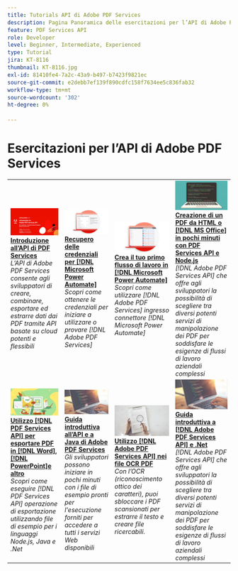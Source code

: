 ```yaml
---
title: Tutorials API di Adobe PDF Services
description: Pagina Panoramica delle esercitazioni per l’API di Adobe PDF Services
feature: PDF Services API
role: Developer
level: Beginner, Intermediate, Experienced
type: Tutorial
jira: KT-8116
thumbnail: KT-8116.jpg
exl-id: 81410fe4-7a2c-43a9-b497-b7423f9821ec
source-git-commit: e2debb7ef139f890cdfc158f7634ee5c836fab32
workflow-type: tm+mt
source-wordcount: '302'
ht-degree: 0%

---
```


# Esercitazioni per l’API di Adobe PDF Services

<table style="table-layout:fixed">
<tr>
 <td>
   <a href="https://experienceleague.adobe.com/docs/adobe-developers-live-events/events/2021/oct2021/pdf-services-api.html">
      <img alt="Introduzione all’API di PDF Services" src="assets/introduction_1280.png" />
   </a>
    <div>
   <a href="https://experienceleague.adobe.com/docs/adobe-developers-live-events/events/2021/oct2021/pdf-services-api.html"><strong>Introduzione all’API di PDF Services</strong></a>
    </div>
    <em>L’API di Adobe PDF Services consente agli sviluppatori di creare, combinare, esportare ed estrarre dati dai PDF tramite API basate su cloud potenti e flessibili</em>
    <br>
  </td>
  <td>
   <a href="getting-credentials-power-automate.md">
      <img alt="Recupero delle credenziali per Microsoft Power Automate" src="assets/createcredentials_1280.png" />
   </a>
    <div>
   <a href="getting-credentials-power-automate.md"><strong>Recupero delle credenziali per [!DNL Microsoft Power Automate]</strong></a>
    </div>
    <em>Scopri come ottenere le credenziali per iniziare a utilizzare o provare [!DNL Adobe PDF Services]</em>
    <br>
  </td>
  <td>
   <a href="create-workflow-power-automate.md">
      <img alt="Crea il tuo primo flusso di lavoro in Microsoft Power Automate" src="assets/firstflow_1280.png" />
   </a>
    <div>
   <a href="create-workflow-power-automate.md"><strong>Crea il tuo primo flusso di lavoro in [!DNL Microsoft Power Automate]</strong></a>
    </div>
    <em>Scopri come utilizzare [!DNL Adobe PDF Services] ingresso connettore [!DNL Microsoft Power Automate]</em>
    <br>
  </td>
  <td>
   <a href="createpdffromhtml.md">
      <img alt="Crea un PDF da HTML o MS Office in pochi minuti con API di PDF Services e Node.js" src="assets/PDFServices_GettingStartedNode_thumb.jpg" />
   </a>
    <div>
   <a href="createpdffromhtml.md"><strong>Creazione di un PDF da HTML o [!DNL MS Office] in pochi minuti con PDF Services API e Node.js</strong></a>
    </div>
    <em>[!DNL Adobe PDF Services API] che offre agli sviluppatori la possibilità di scegliere tra diversi potenti servizi di manipolazione dei PDF per soddisfare le esigenze di flussi di lavoro aziendali complessi</em>
    <br>
  </td>
</tr>
<tr>
  <td>
   <a href="exportpdf.md">
      <img alt="Utilizzo dell&apos;API di PDF Services per esportare PDF in Word, PowerPoint e altri formati" src="assets/PDFServices_ExportPDF_thumb.jpg" />
   </a>
    <div>
   <a href="exportpdf.md"><strong>Utilizzo [!DNL PDF Services API] per esportare PDF in [!DNL Word], [!DNL PowerPoint]e altro</strong></a>
    </div>
    <em>Scopri come eseguire [!DNL PDF Services API] operazione di esportazione utilizzando file di esempio per i linguaggi Node.js, Java e .Net</em>
    <br>
  </td>
   <td>
   <a href="gettingstartedjava.md">
      <img alt="Guida introduttiva all’API e a Java di Adobe PDF Services" src="assets/PDFServices_GettingStartedJAVA_thumb.jpg" />
   </a>
    <div>
   <a href="gettingstartedjava.md"><strong>Guida introduttiva all’API e a Java di Adobe PDF Services</strong></a>
    </div>
    <em>Gli sviluppatori possono iniziare in pochi minuti con i file di esempio pronti per l'esecuzione forniti per accedere a tutti i servizi Web disponibili</em>
    <br>
  </td>
   <td>
   <a href="ocr.md">
      <img alt="Utilizzo dell’API di Adobe PDF Services per i file OCR PDF" src="assets/PDFServices_OCR_Thumb.jpg" />
   </a>
    <div>
   <a href="ocr.md"><strong>Utilizzo [!DNL Adobe PDF Services API] nei file OCR PDF</strong></a>
    </div>
    <em>Con l’OCR (riconoscimento ottico dei caratteri), puoi sbloccare i PDF scansionati per estrarre il testo e creare file ricercabili.</em>
    <br>
  </td>
  <td>
   <a href="gettingstartednet.md">
      <img alt="Guida introduttiva all&apos;API di Adobe PDF Services e a .Net" src="assets/PDFServices_GettingStartedNET_thumb.jpg" />
   </a>
    <div>
   <a href="gettingstartednet.md"><strong>Guida introduttiva a [!DNL Adobe PDF Services API] e .Net</strong></a>
    </div>
    <em>[!DNL Adobe PDF Services API] che offre agli sviluppatori la possibilità di scegliere tra diversi potenti servizi di manipolazione dei PDF per soddisfare le esigenze di flussi di lavoro aziendali complessi</em>
    <br>
  </td>
</tr>
</table>
